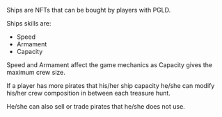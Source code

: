 Ships are NFTs that can be bought by players with PGLD.

Ships skills are:
- Speed
- Armament
- Capacity

Speed and Armament affect the game mechanics as Capacity gives the maximum crew size.

If a player has more pirates that his/her ship capacity he/she can modify his/her crew composition in between each treasure hunt.

He/she can also sell or trade pirates that he/she does not use.